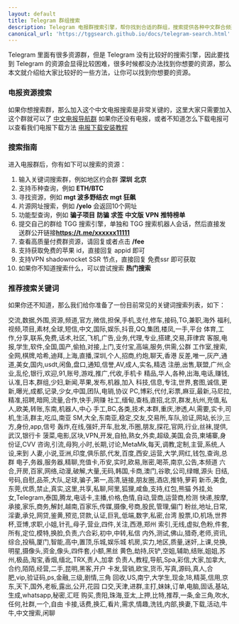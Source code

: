 ```yaml
---
layout: default
title: Telegram 群组搜索
description: Telegram 电报群搜索引擎，帮你找到合适的群组，搜索提供各种中文群合频道信息，包含：开车群、IT技术、程序员、科学上网与翻墙、薅羊毛、合租、政经交流，应有尽有。
canonical_url: 'https://tggsearch.github.io/docs/telegram-search.html'
---
```

Telegram 里面有很多资源群，但是 Telegram 没有比较好的搜索引擎，因此要找到 Telegram 的资源会显得比较困难，很多时候都没办法找到你想要的资源，那么本文就介绍给大家比较好的一些方法，让你可以找到你想要的资源。

### 电报资源搜索
如果你想搜索群，那么加入这个中文电报搜索是非常关键的，这里大家只需要加入这个群就可以了 [中文电报导航群](./302.html?target=https://t.me/chineseSearchService) 如果你还没有电报，或者不知道怎么下载电报可以查看我们电报下载方法 [电报下载安装教程](./register.html)

### 搜索指南
进入电报群后，你有如下可以搜索的资源：

1. 输入关键词搜索群，例如地区约会群 <b>深圳</b> <b>北京</b>
2. 支持币种查询，例如 <b>ETH/BTC</b>
3. 寻找资源，例如 <b>mgt 波多野结衣</b> <b>mgt 狂飙</b>
4. 片源网址搜索，例如 <b>/yelo</b> 会返回10个网址
5. 功能型查询，例如 <b>骗子项目</b> <b>防骗</b> <b>求签</b> <b>中文版</b> <b>VPN</b> <b>推特榜单</b> 
6. 提交自己的群给 TGG 搜索引擎，单独和 TGG 搜索机器人会话，然后直接发送群公开链接<b>https://t.me/xxxxxx11111</b>
7. 查看高质量付费群资源，请回复或者点击 <b>/fee</b>
8. 支持获取免费的苹果 id，直接回复 appid 即可
9. 支持VPN shadowrocket SSR 节点，直接回复 免费ssr 即可获取
10. 如果你不知道搜索什么，可以尝试搜索 <b>热门搜索</b>

### 推荐搜索关键词
如果你还不知道，那么我们给你准备了一份目前常见的关键词搜索列表，如下：

交流,数据,外围,资源,频道,官方,微信,担保,手机,支付,修车,接码,TG,兼职,海外
福利,视频,项目,素材,全球,短信,中文,国际,娱乐,抖音,QQ,集团,楼凤,一手,平台
体育,工作,分享,联系,免费,话术,社区,飞机,广告,业务,代理,专业,搭建,交易,菲律宾
客服,电报,学生,软件,全国,国产,偷拍,对接,上门,支付宝,高端,服务,供需,公群
工作室,搜索,全网,棋牌,哈希,迪拜,上海,直播,深圳,个人,招商,约炮,聊天,香港
反差,唯一,灰产,通道,美女,国内,usdt,闲鱼,盘口,通知,信誉,AV,成人,实名,精选
注册,出售,联盟,广州,企业,乱伦,银行,欢迎,91,账号,游戏,推广,代收,手机卡
精品,华人,各种,出海,电话,赚钱,认准,日本,群组,少妇,新闻,苹果,发布,机器,加入
科技,信息,专注,世界,套图,诚信,更新,曝光,成都,记录,少女,中国,团队,电销,协议
PC,博彩,代付,彩票,麻豆,最新,马尼拉,精准,招聘,暗网,流量,合作,快手,网赚
社工,缅甸,查档,直招,北京,群发,杭州,充值,私人,欧美,转账,东南,机器人,中心
手工,BC,各类,技术,本群,重庆,渗透,AI,需要,实卡,司机,生活,群主,吃瓜,南亚
SM,大全,东南亚,稳定,交友,交易所,车队,验证,网站,长沙,三方,身份,app,信号
轰炸,在线,强奸,开车,批发,币圈,朋友,探花,官网,行业,丝袜,提供,武汉,银行卡
菠菜,电影,区块,VPN,开发,自拍,熟女,外卖,超级,美国,会员,柬埔寨,身份证,CVV
咨询,引流,母狗,小时,长期,讨论,MetaMk,每天,调教,定制,主营,系统,人设,来到
人妻,小说,亚洲,印度,俱乐部,代发,百度,西安,运营,大学,网红,钱包,查询,总群
电子,务器,服务器,精聊,充值卡,币安,实时,欧易,账密,喝茶,南京,公告,本频道
六合,开房,百家,网络,动漫,破解,大量,无码,韩国,卡商,澳门,谷歌,公司,绿帽,源头
日结,号码,自慰,品茶,大队,足球,骗子,第一,高清,链接,朋友圈,酒店,推特,萝莉
新币,美食,东莞,优质,禁止,真实,这里,共享,私聊,阿里,狐狸,咸鱼,支持,红包,熊猫
外挂,处女,Telegram,泰国,腾龙,电话卡,主播,价格,色情,自动,营商,运营商,检测
快递,按摩,承接,家乐,商务,解封,越南,百家乐,传媒,摄像,号商,股民,管理,偏门
粉丝,地址,日常,淫妻,承兑,网贷,鉴黄,预览,贷款,认证,巨乳,低端,数字,私密,台湾
股票,ID,机场,世界杯,亚博,求职,小姐,针孔,母子,营业,四件,关注,西港,郑州
索引,无线,虚拟,色粉,件套,所有,定位,模特,换脸,负责,六合彩,初中,中转,私信
内外,测试,佛山,猎奇,老师,资讯,综合,投稿,厦门,智能,高中,置顶,乐城,娱乐城
机房,实力,地区,质量,迷奸,上课,兑换,明星,摄像头,资金,像头,四件套,小额,黑丝
黄色,劫持,灰铲,空姐,辅助,结账,姐姐,苏州,极品,淘宝,香烟,缅北,TRX,责人,加拿
负责人,教程,导航,Spa,彩信,大家,加拿大,合约,陌陌,经营,二手,昆明,黑客,开户
卡发,营销,欧宝,货币,写真,源码,真人,合肥,vip,验证码,ps,金融,三级,剧情,三角
回收,US,南宁,大学生,现金,18,精英,信用,京东,天下,国外,老板,露出,公开,花园
口交,天津,进群,主打,妹妹,订单,电脑,固话,基站,生成,whatsapp,秘密,汇旺
购买,贵阳,珠海,亚太,上押,比特,推荐,一条,金三角,吹水,任何,社群,一个,自由
卡接,话费,换汇,看片,需求,情趣,洗钱,内部,换妻,下载,活动,牛牛,中文搜索,闲聊
